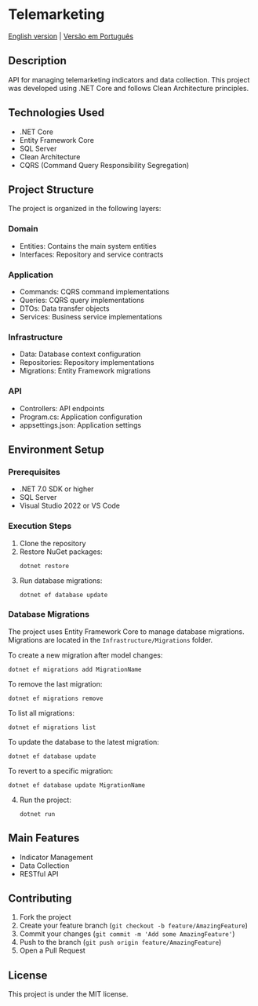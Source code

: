 # Telemarketing

[English version](README.en.md) | [Versão em Português](README.md)

## Description
API for managing telemarketing indicators and data collection. This project was developed using .NET Core and follows Clean Architecture principles.

## Technologies Used
- .NET Core
- Entity Framework Core
- SQL Server
- Clean Architecture
- CQRS (Command Query Responsibility Segregation)

## Project Structure
The project is organized in the following layers:

### Domain
- Entities: Contains the main system entities
- Interfaces: Repository and service contracts

### Application
- Commands: CQRS command implementations
- Queries: CQRS query implementations
- DTOs: Data transfer objects
- Services: Business service implementations

### Infrastructure
- Data: Database context configuration
- Repositories: Repository implementations
- Migrations: Entity Framework migrations

### API
- Controllers: API endpoints
- Program.cs: Application configuration
- appsettings.json: Application settings

## Environment Setup

### Prerequisites
- .NET 7.0 SDK or higher
- SQL Server
- Visual Studio 2022 or VS Code

### Execution Steps
1. Clone the repository
2. Restore NuGet packages:
   ```
   dotnet restore
   ```
3. Run database migrations:
   ```
   dotnet ef database update
   ```

### Database Migrations
The project uses Entity Framework Core to manage database migrations. Migrations are located in the `Infrastructure/Migrations` folder.

To create a new migration after model changes:
```
dotnet ef migrations add MigrationName
```

To remove the last migration:
```
dotnet ef migrations remove
```

To list all migrations:
```
dotnet ef migrations list
```

To update the database to the latest migration:
```
dotnet ef database update
```

To revert to a specific migration:
```
dotnet ef database update MigrationName
```

4. Run the project:
   ```
   dotnet run
   ```

## Main Features
- Indicator Management
- Data Collection
- RESTful API

## Contributing
1. Fork the project
2. Create your feature branch (`git checkout -b feature/AmazingFeature`)
3. Commit your changes (`git commit -m 'Add some AmazingFeature'`)
4. Push to the branch (`git push origin feature/AmazingFeature`)
5. Open a Pull Request

## License
This project is under the MIT license. 